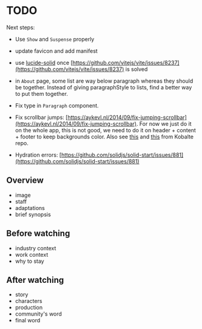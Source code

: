 # TODO

Next steps:

- Use `Show` and `Suspense` properly
- update favicon and add manifest
- use [lucide-solid](https://github.com/lucide-icons/lucide/tree/main/packages/lucide-solid) once [https://github.com/vitejs/vite/issues/8237](https://github.com/vitejs/vite/issues/8237) is solved
- in `About` page, some list are way below paragraph whereas they should be together. Instead of giving paragraphStyle to lists, find a better way to put them together.
- Fix type in `Paragraph` component.
- Fix scrollbar jumps: [https://aykevl.nl/2014/09/fix-jumping-scrollbar](https://aykevl.nl/2014/09/fix-jumping-scrollbar). For now we just do it on the whole app, this is not good, we need to do it on header + content + footer to keep backgrounds color. Also see [this](https://github.com/kobaltedev/kobalte/issues/107) and [this](https://github.com/kobaltedev/kobalte/issues/243) from Kobalte repo.

- Hydration errors: [https://github.com/solidjs/solid-start/issues/881](https://github.com/solidjs/solid-start/issues/881)

## Overview

- image
- staff
- adaptations
- brief synopsis

## Before watching

- industry context
- work context
- why to stay

## After watching

- story
- characters
- production
- community's word
- final word
